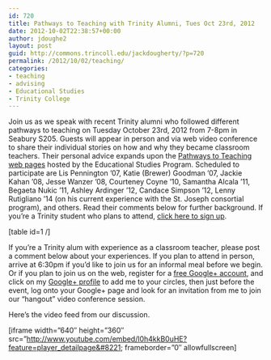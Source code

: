 ```yaml
---
id: 720
title: Pathways to Teaching with Trinity Alumni, Tues Oct 23rd, 2012
date: 2012-10-02T22:38:57+00:00
author: jdoughe2
layout: post
guid: http://commons.trincoll.edu/jackdougherty/?p=720
permalink: /2012/10/02/teaching/
categories:
- teaching
- advising
- Educational Studies
- Trinity College
---
```

Join us as we speak with recent Trinity alumni who followed different pathways to teaching on Tuesday October 23rd, 2012 from 7-8pm in Seabury S205. Guests will appear in person and via web video conference to share their individual stories on how and why they became classroom teachers. Their personal advice expands upon the <a title="pathways" href="http://www.trincoll.edu/Academics/MajorsAndMinors/educational/pathways/Pages/default.aspx" target="_blank">Pathways to Teaching web pages</a> hosted by the Educational Studies Program. Scheduled to participate are Lis Pennington &#8217;07, Katie (Brewer) Goodman &#8217;07, Jackie Kahan &#8217;08, Jesse Wanzer &#8217;08, Courteney Coyne &#8217;10, Samantha Alcala &#8217;11, Begaeta Nukic &#8217;11, Ashley Ardinger &#8217;12, Candace Simpson &#8217;12, Lenny Rutigliano &#8217;14 (on his current experience with the St. Joseph consortial program), and others. Read their comments below for further background. If you&#8217;re a Trinity student who plans to attend, <a title="signup" href="http://trincoll.experience.com/er/stu/calendar/career_center_event_profile.jsp?hnd=437562" target="_blank">click here to sign up</a>.

[table id=1 /]

If you&#8217;re a Trinity alum with experience as a classroom teacher, please post a comment below about your experiences. If you plan to attend in person, arrive at 6:30pm if you&#8217;d like to join us for an informal meal before we begin. Or if you plan to join us on the web, register for a <a href="https://plus.google.com/" target="_blank">free Google+ account</a>, and click on my <a href="https://plus.google.com/u/0/116038132633700368848/posts" target="_blank">Google+ profile</a> to add me to your circles, then just before the event, log onto your Google+ page and look for an invitation from me to join our &#8220;hangout&#8221; video conference session.

Here&#8217;s the video feed from our discussion.

[iframe width=&#8221;640&#8243; height=&#8221;360&#8243; src=&#8221;http://www.youtube.com/embed/l0h4kkB0uHE?feature=player_detailpage&#8221; frameborder=&#8221;0&#8243; allowfullscreen]
